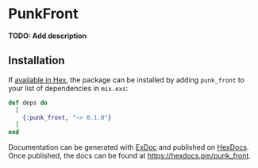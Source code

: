 # PunkFront

**TODO: Add description**

## Installation

If [available in Hex](https://hex.pm/docs/publish), the package can be installed
by adding `punk_front` to your list of dependencies in `mix.exs`:

```elixir
def deps do
  [
    {:punk_front, "~> 0.1.0"}
  ]
end
```

Documentation can be generated with [ExDoc](https://github.com/elixir-lang/ex_doc)
and published on [HexDocs](https://hexdocs.pm). Once published, the docs can
be found at <https://hexdocs.pm/punk_front>.

